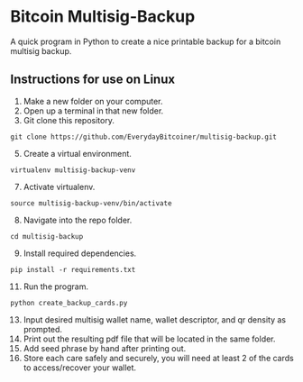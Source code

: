 # Bitcoin Multisig-Backup
A quick program in Python to create a nice printable backup for a bitcoin multisig backup.

## Instructions for use on Linux
1. Make a new folder on your computer.
2. Open up a terminal in that new folder.
3. Git clone this repository.
```
git clone https://github.com/EverydayBitcoiner/multisig-backup.git
```
5. Create a virtual environment.
```
virtualenv multisig-backup-venv
```
7. Activate virtualenv.
```
source multisig-backup-venv/bin/activate
```
8. Navigate into the repo folder.
```
cd multisig-backup
```
9. Install required dependencies.
```
pip install -r requirements.txt
```
11. Run the program.
```
python create_backup_cards.py
```
13. Input desired multisig wallet name, wallet descriptor, and qr density as prompted.
14. Print out the resulting pdf file that will be located in the same folder.
15. Add seed phrase by hand after printing out.
16. Store each care safely and securely, you will need at least 2 of the cards to access/recover your wallet.

